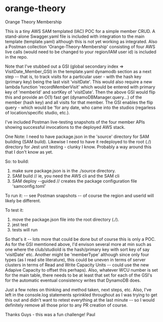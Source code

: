 # orange-theory

Orange Theory Membership

This is a tiny AWS SAM templated (IAC) POC for a simple member CRUD. A stand-alone Swagger.yaml file is included with integration to the main template (template.yaml) although this is not yet working as integrated. Also a Postman collection 'Orange-Theory-Membership' consisting of four AWS live calls (would need to be changed to your region/IAM user id) is included in the repo.

Note that I've stubbed out a GSI (global secondary index => VisitDate_Member_GSI) in the template.yaml dynamodb section as a next step -- that is, to track visits for a particular user - with the hash key (primary key) being the last visit 'visitDate'. This would also require a new lambda function 'recordMemberVisit' which would be entered with primary key of 'memberId' and sortKey of 'visitDate'. Then the above GSI would flip this and provide an O(1) fast get (dynamoDBManager.query...) of the member (hash key) and all visits for that member. The GSI enables the flip query - which would be 'for any date, who came into the studios (regarless of location/specific studio, etc.). 

I've included Postman live-testing snapshots of the four member APIs showing successful invocations to the deployed AWS stack.

One Note: I need to have package.json in the 'source' directory for SAM building (SAM build). Likewise I need to have it redeployed to the root (./) directory for Jest unit testing - clunky I know. Probably a way around this that I don't know as yet.

So: to build:
1. make sure package.json is in the ./source directory.
2. SAM build // ie, you need the AWS cli and the SAM cli
3. SAM deploy --guided // creates the package configuration file 'samconfig.toml'

To run it:
-- see Postman snapshots -- of course the region and userId will likely be different.

To test it:
1. move the package.json file into the root directory (./).
2. jest test
3. tests will run

So that's it -- lots more that could be done but of course this is only a POC. As for the GSI memtioned above, I'd envison several more at min such as one where the club/studioId is the hash/primary key with sort key of say 'visitDate' etc. Another might be 'memberType' although since only four types (as I read site literature), this could be uneven in terms of server clusters in terms of Read and Write Capacity Units -- could use the new Adapive Capacity to offset this perhaps). Also, whatever WCU number is set for the main table, there needs to be at least that set for each of the GSI's for the automatic eventual consistency writes that DynamoDB does. 

Just a few notes on thinking and method taken, next steps, etc. Also, I've left in the console.log statements sprinkled throughout as I was trying to get this out and didn't want to retest everything at the last minute -- so I would definitely remove all those prior to any PR creation of course.

Thanks Guys - this was a fun challenge!
Paul




